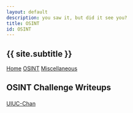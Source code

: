 ```yaml
---
layout: default
description: you saw it, but did it see you?
title: OSINT
id: OSINT
---
```



<h2>
{{ site.subtitle }}
</h2>

<link rel="stylesheet" href="writeupcss.css">

[Home](https://stainedswan.github.io/UIUCTF-2024)
[OSINT](https://stainedswan.github.io/UIUCTF-2024/OSINT)
[Miscellaneous](https://stainedswan.github.io/UIUCTF-2024/Miscellaneous)

<!-- OSINT Stuff -->
<h2>

OSINT Challenge Writeups
</h2>

[UIUC-Chan](https://stainedswan.github.io/UIUCTF-2024/OSINT/UIUC-Chan%20suite.html)